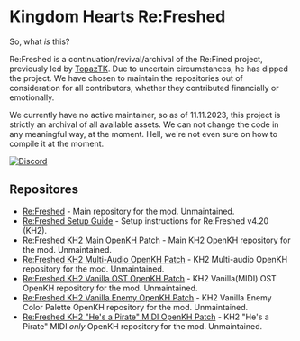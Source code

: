 # Kingdom Hearts Re:Freshed
So, what *is* this?

Re:Freshed is a continuation/revival/archival of the Re:Fined project, previously led by [TopazTK](https://github.com/TopazTK). Due to uncertain circumstances, he has dipped the project. We have chosen to maintain the repositories out of consideration for all contributors, whether they contributed financially or emotionally.

We currently have no active maintainer, so as of 11.11.2023, this project is strictly an archival of all available assets. We can not change the code in any meaningful way, at the moment. Hell, we're not even sure on how to compile it at the moment.

[![Discord](https://img.shields.io/badge/Kingdom%20Hearts%20Re%3AFreshed-Discord?logo=discord&label=Discord&color=%235539cc)](https://discord.gg/6r7yeDBaFx)

## Repositores
- [Re:Freshed](https://github.com/KH-ReFreshed/KH-ReFreshed) - Main repository for the mod. Unmaintained.
- [Re:Freshed Setup Guide](https://github.com/KH-ReFreshed/KH-ReFined-Setup) - Setup instructions for Re:Freshed v4.20 (KH2).
- [Re:Freshed KH2 Main OpenKH Patch](https://github.com/KH-ReFreshed/KH2-MAIN) - Main KH2 OpenKH repository for the mod. Unmaintained.
- [Re:Freshed KH2 Multi-Audio OpenKH Patch](https://github.com/KH-ReFreshed/KH2-MultiAudio) - KH2 Multi-audio OpenKH repository for the mod. Unmaintained.
- [Re:Freshed KH2 Vanilla OST OpenKH Patch](https://github.com/KH-ReFreshed/KH2-VanillaOST) - KH2 Vanilla(MIDI) OST OpenKH repository for the mod. Unmaintained.
- [Re:Freshed KH2 Vanilla Enemy OpenKH Patch](https://github.com/KH-ReFreshed/KH2-VanillaEnemy) - KH2 Vanilla Enemy Color Palette OpenKH repository for the mod. Unmaintained.
- [Re:Freshed KH2 "He's a Pirate" MIDI OpenKH Patch](https://github.com/KH-ReFreshed/KH2-PirateMIDI) - KH2 "He's a Pirate" MIDI *only* OpenKH repository for the mod. Unmaintained.
